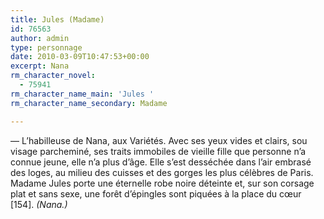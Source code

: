 ```yaml
---
title: Jules (Madame)
id: 76563
author: admin
type: personnage
date: 2010-03-09T10:47:53+00:00
excerpt: Nana
rm_character_novel:
  - 75941
rm_character_name_main: 'Jules '
rm_character_name_secondary: Madame

---
```

— L&rsquo;habilleuse de Nana, aux Variétés. Avec ses yeux vides et clairs, sou visage parcheminé, ses traits immobiles de vieille fille que personne n&rsquo;a connue jeune, elle n&rsquo;a plus d&rsquo;âge. Elle s&rsquo;est desséchée dans l&rsquo;air embrasé des loges, au milieu des cuisses et des gorges les plus célèbres de Paris. Madame Jules porte une éternelle robe noire déteinte et, sur son corsage plat et sans sexe, une forêt d&rsquo;épingles sont piquées à la place du cœur [154]. _(Nana.)_